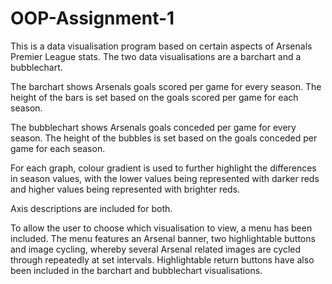 # OOP-Assignment-1
This is a data visualisation program based on certain aspects of Arsenals Premier League stats. 
The two data visualisations are a barchart and a bubblechart.

The barchart shows Arsenals goals scored per game for every season. The height of the bars is set based on
the goals scored per game for each season.

The bubblechart shows Arsenals goals conceded per game for every season. The height of the bubbles is set based on
the goals conceded per game for each season.

For each graph, colour gradient is used to further highlight the differences in season values, with the 
lower values being represented with darker reds and higher values being represented with brighter reds. 

Axis descriptions are included for both.

To allow the user to choose which visualisation to view, a menu has been included. The menu features an Arsenal banner,
two highlightable buttons and image cycling, whereby several Arsenal related images are cycled through repeatedly 
at set intervals. Highlightable return buttons have also been included in the barchart and bubblechart visualisations.
